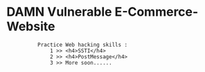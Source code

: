 # DAMN Vulnerable E-Commerce-Website
              Practice Web hacking skills :
                  1 >> <h4>SSTI</h4>
                  2 >> <h4>PostMessage</h4>
                  3 >> More soon......
